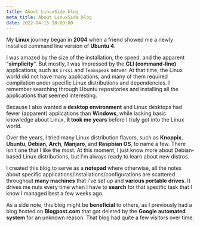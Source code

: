 ```yaml
---
title: About LinuxSide blog
meta_title: About LinuxSide blog
date: 2022-04-15 18:00:00
---
```


My **Linux** journey began in **2004** when a friend showed me a newly installed command line version of **Ubuntu 4**.

I was amazed by the size of the installation, the speed, and the apparent "**simplicity**". But mostly, I was impressed by the **CLI (command-line)** applications, such as `irssi` and `Teamspeak` server. At that time, the Linux world did not have many applications, and many of them required compilation under specific Linux distributions and dependencies. I remember searching through Ubuntu repositories and installing all the applications that seemed interesting.

Because I also wanted a **desktop environment** and Linux desktops had fewer (apparent) applications than **Windows**, while lacking basic knowledge about Linux, **it took me years** before I truly got into the Linux world.

Over the years, I tried many Linux distribution flavors, such as **Knoppix**, **Ubuntu**, **Debian**, **Arch**, **Manjaro**, and **Raspbian OS**, to name a few. There isn't one that I like the most. At this moment, I just know more about Debian-based Linux distributions, but I'm always ready to learn about new distros.

I created this blog to serve as a **notepad** where otherwise, all the notes about specific applications/installations/configurations are scattered throughout **many machines** that I've set up and **various portable drives**. It drives me nuts every time when I have to **search** for that specific task that I know I managed best a few weeks ago.

As a side note, this blog might be **beneficial** to others, as I previously had a blog hosted on **Blogpost.com** that got deleted by the **Google automated system** for an unknown reason. That blog had quite a few visitors over time.
